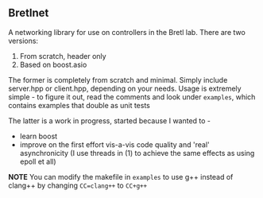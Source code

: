## Bretlnet

A networking library for use on controllers in the Bretl lab. There are two
versions:  

1. From scratch, header only  
2. Based on boost.asio  

The former is completely from scratch and minimal. Simply include server.hpp or
client.hpp, depending on your needs. Usage is extremely simple - to figure it
out, read the comments and look under `examples`, which contains examples that
double as unit tests

The latter is a work in progress, started because I wanted to - 

* learn boost
* improve on the first effort vis-a-vis code quality and 'real' asynchronicity
  (I use threads in (1) to achieve the same effects as using epoll et all)

**NOTE** You can modify the makefile in `examples` to use g++ instead of
clang++ by changing `CC=clang++` to `CC+g++`

